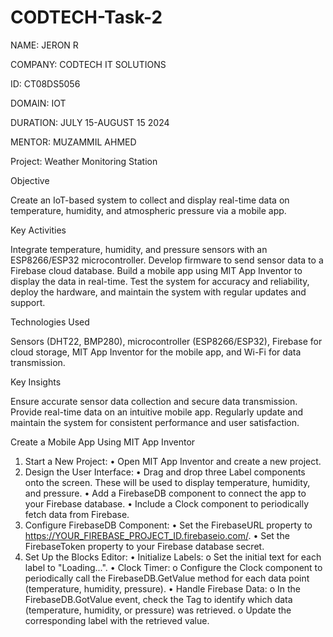 # CODTECH-Task-2

NAME: JERON R

COMPANY: CODTECH IT SOLUTIONS

ID: CT08DS5056

DOMAIN: IOT

DURATION: JULY 15-AUGUST 15 2024

MENTOR: MUZAMMIL AHMED

Project: Weather Monitoring Station

Objective

Create an IoT-based system to collect and display real-time data on temperature, humidity, and atmospheric pressure via a mobile app.

Key Activities

Integrate temperature, humidity, and pressure sensors with an ESP8266/ESP32 microcontroller. Develop firmware to send sensor data to a Firebase cloud database. Build a mobile app using MIT App Inventor to display the data in real-time. Test the system for accuracy and reliability, deploy the hardware, and maintain the system with regular updates and support.

Technologies Used

Sensors (DHT22, BMP280), microcontroller (ESP8266/ESP32), Firebase for cloud storage, MIT App Inventor for the mobile app, and Wi-Fi for data transmission.

Key Insights

Ensure accurate sensor data collection and secure data transmission. Provide real-time data on an intuitive mobile app. Regularly update and maintain the system for consistent performance and user satisfaction.


Create a Mobile App Using MIT App Inventor
1. Start a New Project:
•	Open MIT App Inventor and create a new project.
2. Design the User Interface:
•	Drag and drop three Label components onto the screen. These will be used to display temperature, humidity, and pressure.
•	Add a FirebaseDB component to connect the app to your Firebase database.
•	Include a Clock component to periodically fetch data from Firebase.
3. Configure FirebaseDB Component:
•	Set the FirebaseURL property to https://YOUR_FIREBASE_PROJECT_ID.firebaseio.com/.
•	Set the FirebaseToken property to your Firebase database secret.
4. Set Up the Blocks Editor:
•	Initialize Labels:
o	Set the initial text for each label to "Loading...".
•	Clock Timer:
o	Configure the Clock component to periodically call the FirebaseDB.GetValue method for each data point (temperature, humidity, pressure).
•	Handle Firebase Data:
o	In the FirebaseDB.GotValue event, check the Tag to identify which data (temperature, humidity, or pressure) was retrieved.
o	Update the corresponding label with the retrieved value.



